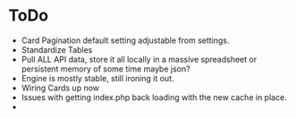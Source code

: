 # ToDo

- Card Pagination default setting adjustable from settings.
- Standardize Tables
- Pull ALL API data, store it all locally in a massive spreadsheet or persistent memory of some time maybe json? 
- Engine is mostly stable, still ironing it out.
- Wiring Cards up now
- Issues with getting index.php back loading with the new cache in place.
- 